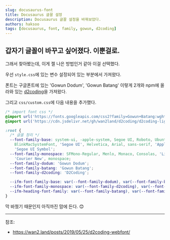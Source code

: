 ```yaml
---
slug: docusaurus-font
title: Docusaurus 글꼴 설정
description: Docusaurus 글꼴 설정을 바꿔보았다.
authors: haksoo
tags: [docusaurus, font, family, gowun, d2coding]
---
```


## 갑자기 글꼴이 바꾸고 싶어졌다. 이뿐걸로.

그래서 찾아봤는데, 이게 젤 나은 방법인거 같아 이걸 선택했다.

<!-- truncate -->

우선 `style.css`에 있는 변수 설정되어 있는 부분에서 가져왔다.

폰트는 구글폰트에 있는 'Gowun Dodum', 'Gowun Batang' 이렇게 2개와 npm에 올라와 있는 [d2coding](https://www.npmjs.com/package/d2coding)을 가져왔다.

그리고 `css/custom.css`에 다음 내용을 추가했다.

```css title="custom.css"
/* import font css */
@import url('https://fonts.googleapis.com/css2?family=Gowun+Batang:wght@400;700&family=Gowun+Dodum&display=swap');
@import url('https://cdn.jsdelivr.net/gh/wan2land/d2coding/d2coding-ligature-subset.css');

:root {
  /* 글꼴 정리 */
  --font-family-base: system-ui, -apple-system, Segoe UI, Roboto, Ubuntu, Cantarell, Noto Sans, sans-serif,
    BlinkMacSystemFont, 'Segoe UI', Helvetica, Arial, sans-serif, 'Apple Color Emoji', 'Segoe UI Emoji',
    'Segoe UI Symbol';
  --font-family-monospace: SFMono-Regular, Menlo, Monaco, Consolas, 'Liberation Mono',
    'Courier New', monospace;
  --font-family-dodum: 'Gowun Dodum';
  --font-family-batang: 'Gowun Batang';
  --font-family-d2coding: 'D2Coding';

  --ifm-font-family-base: var(--font-family-dodum), var(--font-family-base);
  --ifm-font-family-monospace: var(--font-family-d2coding), var(--font-family-monospace);
  --ifm-heading-font-family: var(--font-family-batang), var(--font-family-base);
}
```

막 바꿨기 때문인지 아직까진 맘에 든다. 😊

---

참조:

- https://wan2.land/posts/2019/05/25/d2coding-webfont/
